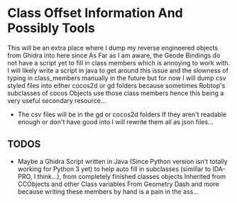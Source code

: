 # Class Offset Information And Possibly Tools
This will be an extra place where I dump my reverse engineered objects from Ghidra into here since As Far as I am aware, the Geode Bindings do not have a script yet to fill 
in class members which is annoying to work with. I will likely write a script in java to get around this issue and the slowness of typing in class_members manually in the future 
but for now I will dump csv styled files into either cocos2d or gd folders because sometimes Robtop's subclasses of cocos Objects use those class members hence this being a very 
useful secondary resource... 

- The csv files will be in the gd or cocos2d folders If they aren't readable enough or don't have good into I will rewrite them all as json files...

## TODOS
- Maybe a Ghidra Script written in Java (Since Python version isn't totally working for Python 3 yet) to help auto fill in subclasses (simillar to IDA-PRO, I think...),
from completely finished classes objects Inherited from CCObjects and other Class variables From Geometry Dash and more because writing these members by hand is a pain in the ass...


